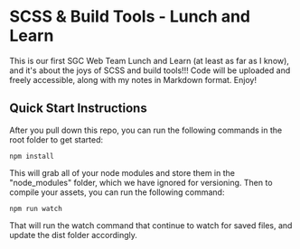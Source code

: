 # SCSS & Build Tools - Lunch and Learn

This is our first SGC Web Team Lunch and Learn (at least as far as I know), and it's about the joys of SCSS and build tools!!! Code will be uploaded and freely accessible, along with my notes in Markdown format. Enjoy!

## Quick Start Instructions

After you pull down this repo, you can run the following commands in the root folder to get started:

```
npm install
```

This will grab all of your node modules and store them in the "node_modules" folder, which we have ignored for versioning. Then to compile your assets, you can run the following command:

```
npm run watch
```

That will run the watch command that continue to watch for saved files, and update the dist folder accordingly. 